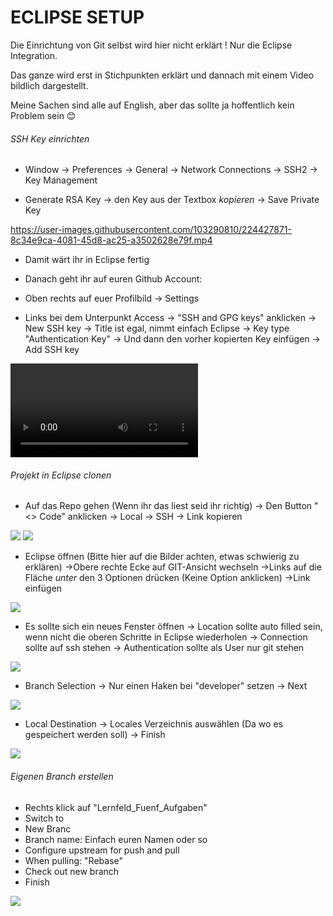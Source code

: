 # ECLIPSE SETUP

Die Einrichtung von Git selbst wird hier nicht erklärt ! Nur die Eclipse Integration.

Das ganze wird erst in Stichpunkten erklärt und dannach mit einem Video bildlich dargestellt.

Meine Sachen sind alle auf English, aber das sollte ja hoffentlich kein Problem sein 😊

###### SSH Key einrichten

- Window
    -> Preferences
    -> General
    -> Network Connections
    -> SSH2
    -> Key Management

- Generate RSA Key
    -> den Key aus der Textbox *kopieren* 
    -> Save Private Key 

https://user-images.githubusercontent.com/103290810/224427871-8c34e9ca-4081-45d8-ac25-a3502628e79f.mp4

- Damit wärt ihr in Eclipse fertig

- Danach geht ihr auf euren Github Account:

- Oben rechts auf euer Profilbild
    -> Settings

- Links bei dem Unterpunkt Access
    -> "SSH and GPG keys" anklicken
    -> New SSH key
    -> Title ist egal, nimmt einfach Eclipse
    -> Key type "Authentication Key"
    -> Und dann den vorher kopierten Key einfügen
    -> Add SSH key

![](https://github.com/HitoHitoNika/Lernfeld_Fuenf_Aufgaben/blob/master/misc/Eclipse%20Guide/Guide_3.mp4)

###### Projekt in Eclipse clonen

- Auf das Repo gehen (Wenn ihr das liest seid ihr richtig)
    -> Den Button "<> Code" anklicken
    -> Local
    -> SSH
    -> Link kopieren

![](https://github.com/HitoHitoNika/Lernfeld_Fuenf_Aufgaben/blob/master/misc/Eclipse%20Guide/Guide_4.png)
![](https://github.com/HitoHitoNika/Lernfeld_Fuenf_Aufgaben/blob/master/misc/Eclipse%20Guide/Guide_5.png)

- Eclipse öffnen (Bitte hier auf die Bilder achten, etwas schwierig zu erklären)
    ->Obere rechte Ecke auf GIT-Ansicht wechseln
    ->Links auf die Fläche *unter* den 3 Optionen drücken (Keine Option anklicken)
    ->Link einfügen 

![](https://github.com/HitoHitoNika/Lernfeld_Fuenf_Aufgaben/blob/master/misc/Eclipse%20Guide/Guide_6.png)

- Es sollte sich ein neues Fenster öffnen
    -> Location sollte auto filled sein, wenn nicht die oberen Schritte in Eclipse wiederholen
    -> Connection sollte auf ssh stehen
    -> Authentication sollte als User nur git stehen

![](https://github.com/HitoHitoNika/Lernfeld_Fuenf_Aufgaben/blob/master/misc/Eclipse%20Guide/Guide_7.png)

- Branch Selection 
    -> Nur einen Haken bei "developer" setzen
    -> Next

![](https://github.com/HitoHitoNika/Lernfeld_Fuenf_Aufgaben/blob/master/misc/Eclipse%20Guide/Guide_8.png)

- Local Destination
    -> Locales Verzeichnis auswählen (Da wo es gespeichert werden soll)
    -> Finish

![](https://github.com/HitoHitoNika/Lernfeld_Fuenf_Aufgaben/blob/master/misc/Eclipse%20Guide/Guide_9.png)

###### Eigenen Branch erstellen

- Rechts klick auf "Lernfeld_Fuenf_Aufgaben"
- Switch to
- New Branc
- Branch name: Einfach euren Namen oder so
- Configure upstream for push and pull
- When pulling: "Rebase"
- Check out new branch
- Finish

![](https://github.com/HitoHitoNika/Lernfeld_Fuenf_Aufgaben/blob/master/misc/Eclipse%20Guide/Guide_10.png)






